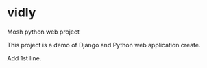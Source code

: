 # vidly
Mosh python web project

This project is a demo of Django and Python web application create.

Add 1st line.